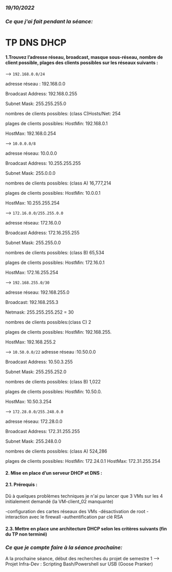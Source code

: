 ### *19/10/2022*

### *Ce que j'ai fait pendant la séance:*

# TP DNS DHCP

#### __1.Trouvez l’adresse réseau, broadcast, masque sous-réseau, nombre de client possible, plages des clients possibles sur les réseaux suivants :__ ####

--> ```192.168.0.0/24```

adresse réseau : 192.168.0.0

Broadcast Address:	192.168.0.255

Subnet Mask:	255.255.255.0

nombres de clients possibles: (class C)Hosts/Net: 254  

plages de clients possibles: 
HostMin:   192.168.0.1 

HostMax:   192.168.0.254 

--> ```10.0.0.0/8 ```

adresse réseau: 10.0.0.0

Broadcast Address:	10.255.255.255

Subnet Mask:	255.0.0.0

nombres de clients possibles: (class A) 16,777,214

plages de clients possibles:
HostMin:   10.0.0.1

HostMax:   10.255.255.254

--> ```172.16.0.0/255.255.0.0```

adresse réseau: 172.16.0.0

Broadcast Address:	172.16.255.255

Subnet Mask:	255.255.0.0

nombres de clients possibles: (class B) 65,534

plages de clients possibles:
HostMin:   172.16.0.1

HostMax:   172.16.255.254 

--> ```192.168.255.0/30```

adresse réseau: 192.168.255.0 

Broadcast: 192.168.255.3 

Netmask:   255.255.255.252 = 30

nombres de clients possibles:(class C) 2

plages de clients possibles:
HostMin:   192.168.255.

HostMax:   192.168.255.2

--> ```10.50.0.0/22```
adresse réseau :10.50.0.0

Broadcast Address:	10.50.3.255

Subnet Mask:	255.255.252.0

nombres de clients possibles: (class B) 1,022

plages de clients possibles:
HostMin:   10.50.0.

HostMax:   10.50.3.254 

--> ```172.28.0.0/255.248.0.0```

adresse réseau: 172.28.0.0

Broadcast Address:	172.31.255.255

Subnet Mask:	255.248.0.0

nombres de clients possibles: (class A) 524,286

plages de clients possibles:
HostMin:   172.24.0.1
HostMax:   172.31.255.254 

#### __2. Mise en place d’un serveur DHCP et DNS :__ ####

#### __2.1. Prérequis :__ ####

Dû à quelques problèmes techniques je n'ai pu lancer que 3 VMs sur les 4 initialement demandé (la VM-client_02 manquante)
 
-configuration des cartes réseaux des VMs
-désactivation de root
-interaction avec le firewall
-authentification par clé RSA

#### __2.3. Mettre en place une architecture DHCP selon les critères suivants (fin du TP non terminé)__ ####

### *Ce que je compte faire à la séance prochaine:*

A la prochaine séance, début des recherches du projet de semestre 1 
--> Projet Infra-Dev : Scripting Bash/Powershell sur USB (Goose Pranker)


